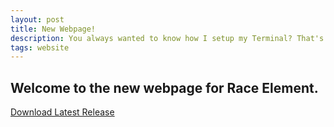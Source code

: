 ```yaml
---
layout: post
title: New Webpage!
description: You always wanted to know how I setup my Terminal? That's what this post is about.
tags: website
---
```


## Welcome to the new webpage for Race Element.

[Download Latest Release](https://github.com/RiddleTime/Race-Element/releases/latest)
